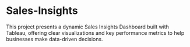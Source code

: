 # Sales-Insights
This project presents a dynamic Sales Insights Dashboard built with Tableau, offering clear visualizations and key performance metrics to help businesses make data-driven decisions. 
